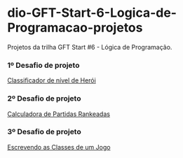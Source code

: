 # dio-GFT-Start-6-Logica-de-Programacao-projetos
Projetos da trilha GFT Start #6 - Lógica de Programação.

### 1º Desafio de projeto
[Classificador de nível de Herói](https://github.com/Luiz-Paulo-Morais/dio-GFT-Start-6-Logica-de-Programacao-projetos/tree/main/Classificador-de-Nivel-de-Heroi)

### 2º Desafio de projeto
[Calculadora de Partidas Rankeadas](https://github.com/Luiz-Paulo-Morais/dio-GFT-Start-6-Logica-de-Programacao-projetos/tree/main/Calculadora-de-Partidas-Rankeadas)

### 3º Desafio de projeto
[Escrevendo as Classes de um Jogo](https://github.com/Luiz-Paulo-Morais/dio-GFT-Start-6-Logica-de-Programacao-projetos/tree/main/Escrevendo-as-classes-de-um-Jogo)
